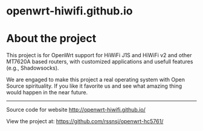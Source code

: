 openwrt-hiwifi.github.io
==============

# About the project

 This project is for OpenWrt support for HiWiFi J1S and HiWiFi v2 and other MT7620A based routers, with customized applications and usefull features (e.g., Shadowsocks).

 We are engaged to make this project a real operating system with Open Source spirituality. If you like it favorite us and see what amazing thing would happen in the near future.

----

Source code for website http://openwrt-hiwifi.github.io/

View the project at: https://github.com/rssnsj/openwrt-hc5761/
